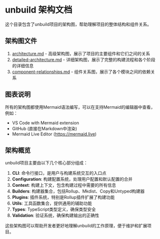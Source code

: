 # unbuild 架构文档

这个目录包含了unbuild项目的架构图，帮助理解项目的整体结构和组件关系。

## 架构图文件

1. [architecture.md](./architecture.md) - 高级架构图，展示了项目的主要组件和它们之间的关系
2. [detailed-architecture.md](./detailed-architecture.md) - 详细架构图，展示了完整的构建流程和各个阶段的详细信息
3. [component-relationships.md](./component-relationships.md) - 组件关系图，展示了各个模块之间的依赖关系

## 图表说明

所有的架构图都使用Mermaid语法编写，可以在支持Mermaid的编辑器中查看，例如：

- VS Code with Mermaid extension
- GitHub (直接在Markdown中渲染)
- Mermaid Live Editor (https://mermaid.live)

## 架构概览

unbuild项目主要由以下几个核心部分组成：

1. **CLI**: 命令行接口，是用户与构建系统交互的入口点
2. **Configuration**: 构建配置系统，处理用户配置和默认配置的合并
3. **Context**: 构建上下文，包含构建过程中需要的所有信息
4. **Builders**: 构建器集合，包括Rollup、Mkdist、Copy和Untyped构建器
5. **Plugins**: 插件系统，特别是Rollup插件扩展了构建功能
6. **Utils**: 工具函数集合，提供通用的辅助功能
7. **Types**: TypeScript类型定义，确保类型安全
8. **Validation**: 验证系统，确保构建输出的正确性

这些架构图可以帮助开发者更好地理解unbuild的工作原理，便于维护和扩展项目。

